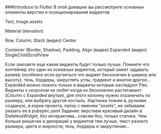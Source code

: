 ###Iintroduce to Flutter
В этой домашке вы рассмотрите основные элементы верстки и позиционирования виджетов


Text, Image.assets


Material (elevation)

Row, Column, Stack (видео)
Center

Container (Border, Shadow),
Padding, Align (видео)
Expanded (видео)
SingleChildScrollView

Если заюзаете еще какие виджеты будет только лучше. Помните что контейнер это один из основных виджетов,
который умеет задавать размер (особенно если ругаеться что виджет бесконечен в ширину или высоту), тень,
бордеры, закруглять углы, градиент и многое другое...
Expanded можно ложить только в виджеты которые наследуют Flex. Виджеты з скоролом не любят когда их
бесконечно растягивают (Column c Expanded внутри), для этого колонну нужно ограничить по размеру,
или выбрать другой костыль.
Картинки ложим в, ручками созданую, в корне проекта, папку с именем "assets", не забываем указать ее
в pubspec.yaml
Задание: верстаем красивый дизайн в StatelessWidget, без интерактива...совсем без, только статика.
Чем больше рюшечек и декораций у виджетов тем лучше, текст разного размера, цвета и жирности, тень,
бордеры и закругления...